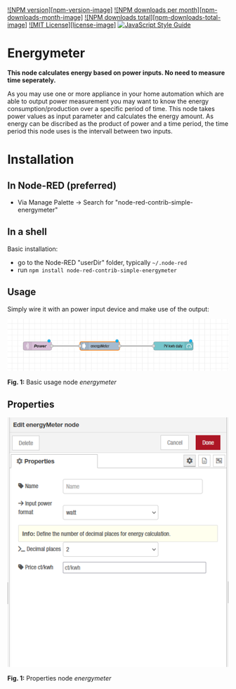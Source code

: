 <br/>

[![NPM version][npm-version-image]][npm-url]
[![NPM downloads per month][npm-downloads-month-image]][npm-url]
[![NPM downloads total][npm-downloads-total-image]][npm-url]
[![MIT License][license-image]][license-url]
[![JavaScript Style Guide](https://img.shields.io/badge/code_style-standard-brightgreen.svg)](https://standardjs.com)

# Energymeter

**This node calculates energy based on power inputs. No need to measure time seperately.**

As you may use one or more appliance in your home automation which are able to output power measurement you may want to know the energy consumption/production over a specific period of time. This node takes power values as input parameter and calculates the energy amount. As energy can be discribed as the product of power and a time period, the time period this node uses is the intervall between two inputs.

# Installation

## In Node-RED (preferred)

* Via Manage Palette -> Search for "node-red-contrib-simple-energymeter"

## In a shell
Basic installation:
* go to the Node-RED "userDir" folder, typically `~/.node-red`
* run `npm install node-red-contrib-simple-energymeter`

## Usage
Simply wire it with an power input device and make use of the output:

![energymeter-basic-usage](images/example_energymeter_1.png "Node energymeter usage")  

**Fig. 1:** Basic usage node *energymeter*

## Properties

![energymeter-properties](images/properties_energymeter_1.png "Node energymeter porperties")  

**Fig. 1:** Properties node *energymeter*


[npm-url]: https://npmjs.org/package/node-red-contrib-simple-energymeter
[license-url]: https://github.com/Marcvolta/node-red-energymeter/LICENSE